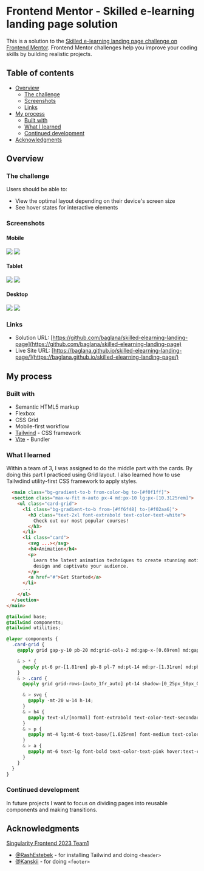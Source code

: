 # Frontend Mentor - Skilled e-learning landing page solution

This is a solution to the [Skilled e-learning landing page challenge on Frontend Mentor](https://www.frontendmentor.io/challenges/skilled-elearning-landing-page-S1ObDrZ8q). Frontend Mentor challenges help you improve your coding skills by building realistic projects.

## Table of contents

- [Overview](#overview)
  - [The challenge](#the-challenge)
  - [Screenshots](#screenshots)
  - [Links](#links)
- [My process](#my-process)
  - [Built with](#built-with)
  - [What I learned](#what-i-learned)
  - [Continued development](#continued-development)
- [Acknowledgments](#acknowledgments)

## Overview

### The challenge

Users should be able to:

- View the optimal layout depending on their device's screen size
- See hover states for interactive elements

### Screenshots

#### Mobile
![](./public/screenshot-mobile1.png)
![](./public/screenshot-mobile3.png)

#### Tablet
![](./public/screenshot-tablet1.png)
![](./public/screenshot-tablet2.png)

#### Desktop
![](./public/screenshot-desktop1.png)
![](./public/screenshot-desktop2.png)

### Links

- Solution URL: [https://github.com/baglana/skilled-elearning-landing-page](https://github.com/baglana/skilled-elearning-landing-page)
- Live Site URL: [https://baglana.github.io/skilled-elearning-landing-page/](https://baglana.github.io/skilled-elearning-landing-page/)

## My process

### Built with

- Semantic HTML5 markup
- Flexbox
- CSS Grid
- Mobile-first workflow
- [Tailwind](https://tailwindcss.com/) - CSS framework
- [Vite](https://vitejs.dev/) - Bundler

### What I learned

Within a team of 3, I was assigned to do the middle part with the cards.
By doing this part I practiced using Grid layout.
I also learned how to use Tailwdind utility-first CSS framework to apply styles.

```html
  <main class="bg-gradient-to-b from-color-bg to-[#f0f1ff]">
  <section class="max-w-fit m-auto px-4 md:px-10 lg:px-[10.3125rem]">
    <ul class="card-grid">
      <li class="bg-gradient-to-b from-[#ff6f48] to-[#f02aa6]">
        <h3 class="text-2xl font-extrabold text-color-text-white">
          Check out our most popular courses!
        </h3>
      </li>
      <li class="card">
        <svg ...></svg>
        <h4>Animation</h4>
        <p>
          Learn the latest animation techniques to create stunning motion
          design and captivate your audience.
        </p>
        <a href="#">Get Started</a>
      </li>
      ...
    </ul>
  </section>
</main>
```
```css
@tailwind base;
@tailwind components;
@tailwind utilities;

@layer components {
  .card-grid {
    @apply grid gap-y-10 pb-20 md:grid-cols-2 md:gap-x-[0.69rem] md:gap-y-14 md:pb-[5.38rem] lg:grid-cols-3 lg:gap-x-[1.88rem] lg:gap-y-20 lg:pb-[8.75rem];

    & > * {
      @apply pt-6 pr-[1.81rem] pb-8 pl-7 md:pt-14 md:pr-[1.31rem] md:pb-8 md:pl-8 lg:pt-16 lg:px-8 lg:pb-10 rounded-[10px];
    }
    & > .card {
      @apply grid grid-rows-[auto_1fr_auto] pt-14 shadow-[0_25px_50px_0_rgba(6,22,141,0.04)] bg-color-bg;

      & > svg {
        @apply -mt-20 w-14 h-14;
      }
      & > h4 {
        @apply text-xl/[normal] font-extrabold text-color-text-secondary;
      }
      & > p {
        @apply mt-4 lg:mt-6 text-base/[1.625rem] font-medium text-color-text-primary;
      }
      & > a {
        @apply mt-6 text-lg font-bold text-color-text-pink hover:text-color-text-hover-pink transition-all duration-150;
      }
    }
  }
}
```

### Continued development

In future projects I want to focus on dividing pages into reusable components and making transitions.

## Acknowledgments

[Singularity Frontend 2023 Team1](https://github.com/singularity-autumn-2023/team1-skilled-elearning-landing-page/graphs/contributors)
- [@RashEstebek](https://github.com/RashEstebek) - for installing Tailwind and doing `<header>`
- [@Kanskii](https://github.com/Kanskii) - for doing `<footer>`
